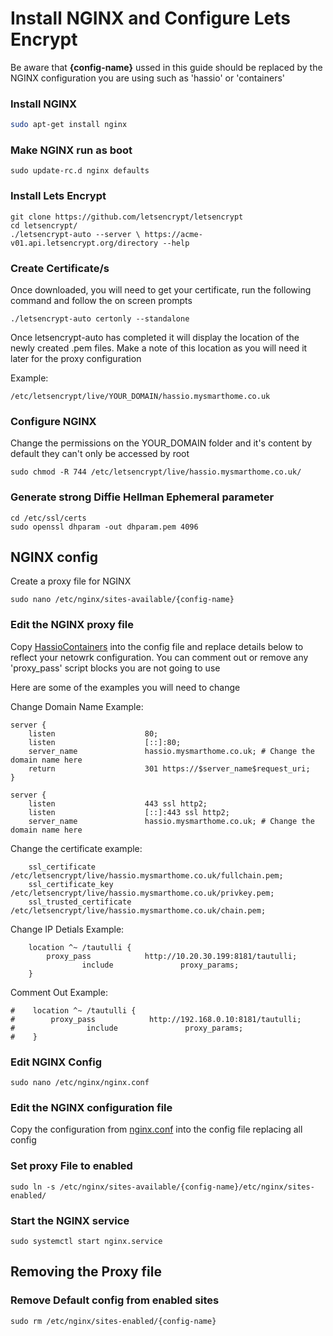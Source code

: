 # Install NGINX and Configure Lets Encrypt

Be aware that **{config-name}** ussed in this guide should be replaced by the NGINX configuration you are using such as 'hassio' or 'containers'


### Install NGINX 
```bash
sudo apt-get install nginx
```
### Make NGINX run as boot
```
sudo update-rc.d nginx defaults
```
### Install Lets Encrypt
```
git clone https://github.com/letsencrypt/letsencrypt
cd letsencrypt/
./letsencrypt-auto --server \ https://acme-v01.api.letsencrypt.org/directory --help
```

### Create Certificate/s
Once downloaded, you will need to get your certificate, run the following command and follow the on screen prompts
```
./letsencrypt-auto certonly --standalone
```
Once letsencrypt-auto has completed it will display the location of the newly created .pem files. Make a note of this location as you will need it later for the proxy configuration

Example: 

```
/etc/letsencrypt/live/YOUR_DOMAIN/hassio.mysmarthome.co.uk
```
### Configure NGINX

Change the permissions on the YOUR_DOMAIN folder and it's content by default they can't only be accessed by root
```	
sudo chmod -R 744 /etc/letsencrypt/live/hassio.mysmarthome.co.uk/
```

### Generate strong Diffie Hellman Ephemeral parameter
```
cd /etc/ssl/certs
sudo openssl dhparam -out dhparam.pem 4096
```


## NGINX config
Create a proxy file for NGINX
```
sudo nano /etc/nginx/sites-available/{config-name}
```
### Edit the NGINX proxy file
Copy [HassioContainers](https://github.com/noodlemctwoodle/Hassio-Containers/blob/master/nginx/config/HassioContainers) into the config file and replace details below to reflect your netowrk configuration. You can comment out or remove any 'proxy_pass' script blocks you are not going to use

Here are some of the examples you will need to change


Change Domain Name Example:

```
server {
    listen                    80;
    listen                    [::]:80;
    server_name               hassio.mysmarthome.co.uk; # Change the domain name here
    return                    301 https://$server_name$request_uri;
}

server {
    listen                    443 ssl http2;
    listen                    [::]:443 ssl http2;
    server_name               hassio.mysmarthome.co.uk; # Change the domain name here
```

Change the certificate example:

```
    ssl_certificate           /etc/letsencrypt/live/hassio.mysmarthome.co.uk/fullchain.pem;
    ssl_certificate_key       /etc/letsencrypt/live/hassio.mysmarthome.co.uk/privkey.pem;
    ssl_trusted_certificate   /etc/letsencrypt/live/hassio.mysmarthome.co.uk/chain.pem;
```




Change IP Detials Example:

```
    location ^~ /tautulli {
        proxy_pass            http://10.20.30.199:8181/tautulli;
                include               proxy_params;
    }
```
Comment Out Example:

```
#    location ^~ /tautulli {
#        proxy_pass            http://192.168.0.10:8181/tautulli;
#                include               proxy_params;
#    }
```



### Edit NGINX Config
```
sudo nano /etc/nginx/nginx.conf
```
### Edit the NGINX configuration file
Copy the configuration from [nginx.conf](https://github.com/noodlemctwoodle/Hassio-Containers/blob/master/nginx/config/nginx.conf) into the config file replacing all config

### Set proxy File to enabled 
```
sudo ln -s /etc/nginx/sites-available/{config-name}/etc/nginx/sites-enabled/
```

### Start the NGINX service
```
sudo systemctl start nginx.service
```



## Removing the Proxy file

### Remove Default config from enabled sites
```
sudo rm /etc/nginx/sites-enabled/{config-name}
```